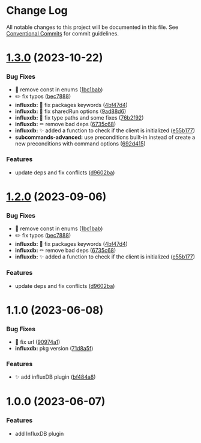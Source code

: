 # Change Log

All notable changes to this project will be documented in this file.
See [Conventional Commits](https://conventionalcommits.org) for commit guidelines.

# [1.3.0](https://github.com/kaname-png/neko-plugins/compare/@kaname-png/plugin-influxdb@1.1.0...@kaname-png/plugin-influxdb@1.3.0) (2023-10-22)

### Bug Fixes

-   :bug: remove const in enums ([1bc1bab](https://github.com/kaname-png/neko-plugins/commit/1bc1babf87cd3e22a4fbb76d6f72bc8cc3cbcd3b))
-   :pencil2: fix typos ([bec7888](https://github.com/kaname-png/neko-plugins/commit/bec7888498258192b134eb4f817ac42710ba57e7))
-   **influxdb:** :bug: fix packages keywords ([4bf47d4](https://github.com/kaname-png/neko-plugins/commit/4bf47d458aecf7e0c44a8c22e8154e3279f3d244))
-   **influxdb:** :bug: fix sharedRun options ([9ad88d6](https://github.com/kaname-png/neko-plugins/commit/9ad88d6a124d86d86bc34f4523e12ede81005547))
-   **influxdb:** :bug: fix type paths and some fixes ([76b2f92](https://github.com/kaname-png/neko-plugins/commit/76b2f9220780cde9f1690ecf6a89b479140eb60a))
-   **influxdb:** :coffin: remove bad deps ([6735c68](https://github.com/kaname-png/neko-plugins/commit/6735c68048dc0bd9195f63289d85cc8c1bba0fdd))
-   **influxdb:** :sparkles: added a function to check if the client is initialized ([e55b177](https://github.com/kaname-png/neko-plugins/commit/e55b1774b8df38a8955e70aeef8f171868a2d4d5))
-   **subcommands-advanced:** use preconditions built-in instead of create a new preconditions with command options ([692d415](https://github.com/kaname-png/neko-plugins/commit/692d415eada9333ac564459443105e77a17178d2))

### Features

-   update deps and fix conflicts ([d9602ba](https://github.com/kaname-png/neko-plugins/commit/d9602ba4d5a691107f6524c5b58a917a4c286693))

# [1.2.0](https://github.com/kaname-png/neko-plugins/compare/@kaname-png/plugin-influxdb@1.1.0...@kaname-png/plugin-influxdb@1.2.0) (2023-09-06)

### Bug Fixes

-   :bug: remove const in enums ([1bc1bab](https://github.com/kaname-png/neko-plugins/commit/1bc1babf87cd3e22a4fbb76d6f72bc8cc3cbcd3b))
-   :pencil2: fix typos ([bec7888](https://github.com/kaname-png/neko-plugins/commit/bec7888498258192b134eb4f817ac42710ba57e7))
-   **influxdb:** :bug: fix packages keywords ([4bf47d4](https://github.com/kaname-png/neko-plugins/commit/4bf47d458aecf7e0c44a8c22e8154e3279f3d244))
-   **influxdb:** :coffin: remove bad deps ([6735c68](https://github.com/kaname-png/neko-plugins/commit/6735c68048dc0bd9195f63289d85cc8c1bba0fdd))
-   **influxdb:** :sparkles: added a function to check if the client is initialized ([e55b177](https://github.com/kaname-png/neko-plugins/commit/e55b1774b8df38a8955e70aeef8f171868a2d4d5))

### Features

-   update deps and fix conflicts ([d9602ba](https://github.com/kaname-png/neko-plugins/commit/d9602ba4d5a691107f6524c5b58a917a4c286693))

# 1.1.0 (2023-06-08)

### Bug Fixes

-   :bug: fix url ([90974a1](https://github.com/kaname-png/neko-plugins/commit/90974a17c57b9da6d26a28d9df932933ac361477))
-   **influxdb:** pkg version ([71d8a5f](https://github.com/kaname-png/neko-plugins/commit/71d8a5f95535fc1eef03cb40504f5ff9806027ed))

### Features

-   :sparkles: add influxDB plugin ([bf484a8](https://github.com/kaname-png/neko-plugins/commit/bf484a895a605d33bdbb3ed3163df0f0023b563f))

# 1.0.0 (2023-06-07)

### Features

-   add InfluxDB plugin
